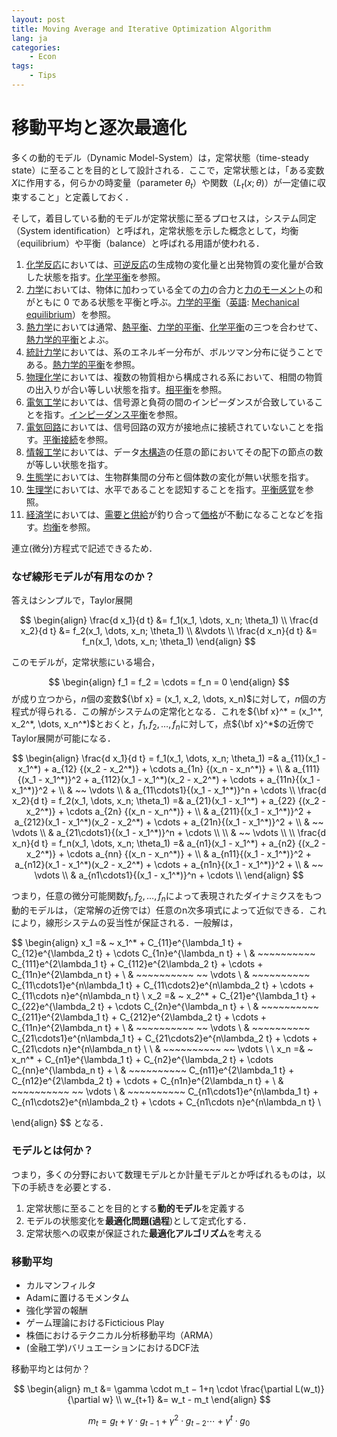 ```yaml
---
layout: post
title: Moving Average and Iterative Optimization Algorithm
lang: ja
categories:
    - Econ
tags:
    - Tips
---
```






# 移動平均と逐次最適化

多くの動的モデル（Dynamic Model-System）は，定常状態（time-steady state）に至ることを目的として設計される．ここで，定常状態とは，「ある変数$X$に作用する，何らかの時変量（parameter $\theta_t$）や関数（$L_t(x; \theta)$）が一定値に収束すること」と定義しておく．

そして，着目している動的モデルが定常状態に至るプロセスは，システム同定（System identification）と呼ばれ，定常状態を示した概念として，均衡（equilibrium）や平衡（balance）と呼ばれる用語が使われる．





1. [化学反応](https://ja.wikipedia.org/wiki/化学反応)においては、[可逆反応](https://ja.wikipedia.org/wiki/可逆反応)の生成物の変化量と出発物質の変化量が合致した状態を指す。[化学平衡](https://ja.wikipedia.org/wiki/化学平衡)を参照。
2. [力学](https://ja.wikipedia.org/wiki/力学)においては、物体に加わっている全ての[力](https://ja.wikipedia.org/wiki/力_(物理学))の合力と[力のモーメント](https://ja.wikipedia.org/wiki/力のモーメント)の和がともに 0 である状態を平衡と呼ぶ。[力学的平衡](https://ja.wikipedia.org/w/index.php?title=力学的平衡&action=edit&redlink=1)（[英語](https://ja.wikipedia.org/wiki/英語): [Mechanical equilibrium](https://en.wikipedia.org/wiki/Mechanical_equilibrium)）を参照。
3. [熱力学](https://ja.wikipedia.org/wiki/熱力学)においては通常、[熱平衡](https://ja.wikipedia.org/wiki/熱平衡)、[力学的平衡](https://ja.wikipedia.org/wiki/熱力学的平衡)、[化学平衡](https://ja.wikipedia.org/wiki/化学平衡)の三つを合わせて、[熱力学的平衡](https://ja.wikipedia.org/wiki/熱力学的平衡)とよぶ。
4. [統計力学](https://ja.wikipedia.org/wiki/統計力学)においては、系のエネルギー分布が、ボルツマン分布に従うことである。[熱力学的平衡](https://ja.wikipedia.org/wiki/熱力学的平衡)を参照。
5. [物理化学](https://ja.wikipedia.org/wiki/物理化学)においては、複数の物質相から構成される系において、相間の物質の出入りが合い等しい状態を指す。[相平衡](https://ja.wikipedia.org/wiki/相平衡)を参照。
6. [電気工学](https://ja.wikipedia.org/wiki/電気工学)においては、信号源と負荷の間のインピーダンスが合致していることを指す。[インピーダンス平衡](https://ja.wikipedia.org/wiki/インピーダンス平衡)を参照。
7. [電気回路](https://ja.wikipedia.org/wiki/電気回路)においては、信号回路の双方が接地点に接続されていないことを指す。[平衡接続](https://ja.wikipedia.org/wiki/平衡接続)を参照。
8. [情報工学](https://ja.wikipedia.org/wiki/情報工学)においては、データ[木構造](https://ja.wikipedia.org/wiki/木構造_(データ構造))の任意の節においてその配下の節点の数が等しい状態を指す。
9. [生態学](https://ja.wikipedia.org/wiki/生態学)においては、生物群集間の分布と個体数の変化が無い状態を指す。
10. [生理学](https://ja.wikipedia.org/wiki/生理学)においては、水平であることを認知することを指す。[平衡感覚](https://ja.wikipedia.org/wiki/平衡感覚)を参照。
11. [経済学](https://ja.wikipedia.org/wiki/経済学)においては、[需要と供給](https://ja.wikipedia.org/wiki/需要と供給)が釣り合って[価格](https://ja.wikipedia.org/wiki/価格)が不動になることなどを指す。[均衡](https://ja.wikipedia.org/wiki/均衡)を参照。



連立(微分)方程式で記述できるため．



### なぜ線形モデルが有用なのか？

答えはシンプルで，Taylor展開


$$
\begin{align}
\frac{d x_1}{d t} &= f_1(x_1, \dots, x_n; \theta_1) \\
\frac{d x_2}{d t} &= f_2(x_1, \dots, x_n; \theta_1) \\
&\vdots \\
\frac{d x_n}{d t} &= f_n(x_1, \dots, x_n; \theta_1) 
\end{align}
$$


このモデルが，定常状態にいる場合，


$$
\begin{align}
	f_1 = f_2 = \cdots = f_n = 0
\end{align}
$$
が成り立つから，$n$個の変数${\bf x} = (x_1, x_2, \dots, x_n)$に対して，$n$個の方程式が得られる．この解がシステムの定常化となる．これを${\bf x}^* = (x_1^*, x_2^*, \dots, x_n^*)$とおくと，$f_1, f_2, \dots, f_n$に対して，点${\bf x}^*$の近傍でTaylo​r展開が可能になる．


$$
\begin{align}
\frac{d x_1}{d t} 
= f_1(x_1, \dots, x_n; \theta_1) 
=& a_{11}(x_1 - x_1^*) + a_{12} {(x_2 - x_2^*)} + \cdots a_{1n} {(x_n - x_n^*)} + \\
& a_{111}{(x_1 - x_1^*)}^2 + a_{112}(x_1 - x_1^*)(x_2 - x_2^*) + \cdots + a_{11n}{(x_1 - x_1^*)}^2 + \\
& ~~ \vdots \\
& a_{11\cdots1}{(x_1 - x_1^*)}^n + \cdots \\
\frac{d x_2}{d t} 
= f_2(x_1, \dots, x_n; \theta_1) 
=& a_{21}(x_1 - x_1^*) + a_{22} {(x_2 - x_2^*)} + \cdots a_{2n} {(x_n - x_n^*)} + \\
& a_{211}{(x_1 - x_1^*)}^2 + a_{212}(x_1 - x_1^*)(x_2 - x_2^*) + \cdots + a_{21n}{(x_1 - x_1^*)}^2 + \\
& ~~ \vdots \\
& a_{21\cdots1}{(x_1 - x_1^*)}^n + \cdots \\ \\
& ~~ \vdots \\ \\
\frac{d x_n}{d t} 
= f_n(x_1, \dots, x_n; \theta_1) 
=& a_{n1}(x_1 - x_1^*) + a_{n2} {(x_2 - x_2^*)} + \cdots a_{nn} {(x_n - x_n^*)} + \\
& a_{n11}{(x_1 - x_1^*)}^2 + a_{n12}(x_1 - x_1^*)(x_2 - x_2^*) + \cdots + a_{n1n}{(x_1 - x_1^*)}^2 + \\
& ~~ \vdots \\
& a_{n1\cdots1}{(x_1 - x_1^*)}^n + \cdots \\
\end{align}
$$


つまり，任意の微分可能関数$f_1, f_2, \dots, f_n$によって表現されたダイナミクスをもつ動的モデルは，（定常解の近傍では）任意のn次多項式によって近似できる．これにより，線形システムの妥当性が保証される．一般解は，


$$
\begin{align}
x_1 
=& ~ x_1^*  + C_{11}e^{\lambda_1 t} + C_{12}e^{\lambda_2 t} + \cdots C_{1n}e^{\lambda_n t} + \\
 & ~~~~~~~~~~ C_{111}e^{2\lambda_1 t} + C_{112}e^{2\lambda_2 t} + \cdots + C_{11n}e^{2\lambda_n t} + \\
 & ~~~~~~~~~~ ~~ \vdots \\
  & ~~~~~~~~~~ C_{11\cdots1}e^{n\lambda_1 t} + C_{11\cdots2}e^{n\lambda_2 t} + \cdots + C_{11\cdots n}e^{n\lambda_n t} \\
x_2
=& ~ x_2^*  + C_{21}e^{\lambda_1 t} + C_{22}e^{\lambda_2 t} + \cdots C_{2n}e^{\lambda_n t} + \\
 & ~~~~~~~~~~ C_{211}e^{2\lambda_1 t} + C_{212}e^{2\lambda_2 t} + \cdots + C_{11n}e^{2\lambda_n t} + \\
 & ~~~~~~~~~~ ~~ \vdots \\
  & ~~~~~~~~~~ C_{21\cdots1}e^{n\lambda_1 t} + C_{21\cdots2}e^{n\lambda_2 t} + \cdots + C_{21\cdots n}e^{n\lambda_n t} \\ \\
& ~~~~~~~~~~ ~~ \vdots
\\ \\
x_n
=& ~ x_n^*  + C_{n1}e^{\lambda_1 t} + C_{n2}e^{\lambda_2 t} + \cdots C_{nn}e^{\lambda_n t} + \\
 & ~~~~~~~~~~ C_{n11}e^{2\lambda_1 t} + C_{n12}e^{2\lambda_2 t} + \cdots + C_{n1n}e^{2\lambda_n t} + \\
 & ~~~~~~~~~~ ~~ \vdots \\
  & ~~~~~~~~~~ C_{n1\cdots1}e^{n\lambda_1 t} + C_{n1\cdots2}e^{n\lambda_2 t} + \cdots + C_{n1\cdots n}e^{n\lambda_n t} \\


\end{align}
$$
となる．







### モデルとは何か？

つまり，多くの分野において数理モデルとか計量モデルとか呼ばれるものは，以下の手続きを必要とする．



1. 定常状態に至ることを目的とする**動的モデル**を定義する
2. モデルの状態変化を**最適化問題(過程**)として定式化する．
3. 定常状態への収束が保証された**最適化アルゴリズム**を考える



### 移動平均



- カルマンフィルタ
- Adamに置けるモメンタム
- 強化学習の報酬
- ゲーム理論におけるFicticious Play
- 株価におけるテクニカル分析移動平均（ARMA）
- (金融工学)バリュエーションにおけるDCF法







移動平均とは何か？




$$
\begin{align}
m_t &= \gamma \cdot m_t − 1+η \cdot \frac{\partial L(w_t)}{\partial w} \\
w_{t+1} &= w_t - m_t
\end{align}
$$



$$
m_t = g_t + \gamma \cdot g_{t-1} + \gamma^2 \cdot g_{t-2} \cdots + \gamma^t \cdot g_{0}
$$














